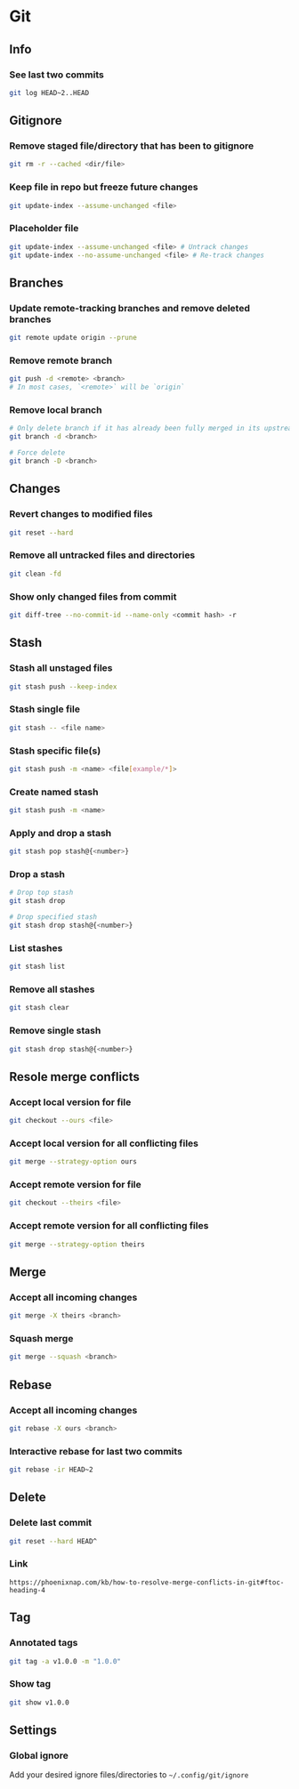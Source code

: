 # Git

## Info

### See last two commits
```sh
git log HEAD~2..HEAD
```

## Gitignore

### Remove staged file/directory that has been to gitignore
```sh
git rm -r --cached <dir/file>
```

### Keep file in repo but freeze future changes
```sh
git update-index --assume-unchanged <file>
```

### Placeholder file
```sh
git update-index --assume-unchanged <file> # Untrack changes
git update-index --no-assume-unchanged <file> # Re-track changes
```

## Branches

### Update remote-tracking branches and remove deleted branches
```sh
git remote update origin --prune
```

### Remove remote branch
```sh
git push -d <remote> <branch>
# In most cases, `<remote>` will be `origin`
```

### Remove local branch
```sh
# Only delete branch if it has already been fully merged in its upstream branch
git branch -d <branch>

# Force delete
git branch -D <branch>
```

## Changes

### Revert changes to modified files
```sh
git reset --hard
```

### Remove all untracked files and directories
```sh
git clean -fd
```

### Show only changed files from commit
```sh
git diff-tree --no-commit-id --name-only <commit hash> -r
```

## Stash

### Stash all unstaged files
```sh
git stash push --keep-index
```

### Stash single file
```sh
git stash -- <file name>
```

### Stash specific file(s)
```sh
git stash push -m <name> <file[example/*]>
```

### Create named stash
```sh
git stash push -m <name>
```

### Apply and drop a stash
```sh
git stash pop stash@{<number>}
```

### Drop a stash
```sh
# Drop top stash
git stash drop

# Drop specified stash
git stash drop stash@{<number>}
```

### List stashes
```sh
git stash list
```

### Remove all stashes
```sh
git stash clear
```

### Remove single stash
```sh
git stash drop stash@{<number>}
```

## Resole merge conflicts

### Accept local version for file
```sh
git checkout --ours <file>
```

### Accept local version for all conflicting files
```sh
git merge --strategy-option ours
```

### Accept remote version for file
```sh
git checkout --theirs <file>
```

### Accept remote version for all conflicting files
```sh
git merge --strategy-option theirs
```

## Merge

### Accept all incoming changes
```sh
git merge -X theirs <branch>
```

### Squash merge
```sh
git merge --squash <branch>
```

## Rebase

### Accept all incoming changes
```sh
git rebase -X ours <branch>
```

### Interactive rebase for last two commits
```sh
git rebase -ir HEAD~2
```

## Delete

### Delete last commit
```sh
git reset --hard HEAD^
```

### Link
`https://phoenixnap.com/kb/how-to-resolve-merge-conflicts-in-git#ftoc-heading-4`

## Tag

### Annotated tags
```sh
git tag -a v1.0.0 -m "1.0.0"
```

### Show tag
```sh
git show v1.0.0
```

## Settings

### Global ignore
Add your desired ignore files/directories to `~/.config/git/ignore`
